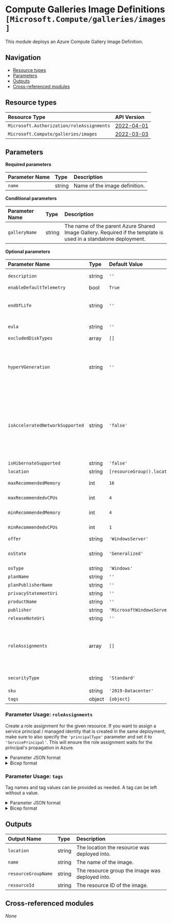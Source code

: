 # Compute Galleries Image Definitions `[Microsoft.Compute/galleries/images]`

This module deploys an Azure Compute Gallery Image Definition.

## Navigation

- [Resource types](#Resource-types)
- [Parameters](#Parameters)
- [Outputs](#Outputs)
- [Cross-referenced modules](#Cross-referenced-modules)

## Resource types

| Resource Type | API Version |
| :-- | :-- |
| `Microsoft.Authorization/roleAssignments` | [2022-04-01](https://learn.microsoft.com/en-us/azure/templates/Microsoft.Authorization/2022-04-01/roleAssignments) |
| `Microsoft.Compute/galleries/images` | [2022-03-03](https://learn.microsoft.com/en-us/azure/templates/Microsoft.Compute/2022-03-03/galleries/images) |

## Parameters

**Required parameters**

| Parameter Name | Type | Description |
| :-- | :-- | :-- |
| `name` | string | Name of the image definition. |

**Conditional parameters**

| Parameter Name | Type | Description |
| :-- | :-- | :-- |
| `galleryName` | string | The name of the parent Azure Shared Image Gallery. Required if the template is used in a standalone deployment. |

**Optional parameters**

| Parameter Name | Type | Default Value | Allowed Values | Description |
| :-- | :-- | :-- | :-- | :-- |
| `description` | string | `''` |  | The description of this gallery Image Definition resource. This property is updatable. |
| `enableDefaultTelemetry` | bool | `True` |  | Enable telemetry via a Globally Unique Identifier (GUID). |
| `endOfLife` | string | `''` |  | The end of life date of the gallery Image Definition. This property can be used for decommissioning purposes. This property is updatable. Allowed format: 2020-01-10T23:00:00.000Z. |
| `eula` | string | `''` |  | The Eula agreement for the gallery Image Definition. Has to be a valid URL. |
| `excludedDiskTypes` | array | `[]` |  | List of the excluded disk types. E.g. Standard_LRS. |
| `hyperVGeneration` | string | `''` | `['', V1, V2]` | The hypervisor generation of the Virtual Machine.<p>* If this value is not specified, then it is determined by the securityType parameter.<p>* If the securityType parameter is specified, then the value of hyperVGeneration will be V2, else V1.<p> |
| `isAcceleratedNetworkSupported` | string | `'false'` | `[false, true]` | The image supports accelerated networking.<p>Accelerated networking enables single root I/O virtualization (SR-IOV) to a VM, greatly improving its networking performance.<p>This high-performance path bypasses the host from the data path, which reduces latency, jitter, and CPU utilization for the<p>most demanding network workloads on supported VM types.<p> |
| `isHibernateSupported` | string | `'false'` | `[false, true]` | The image will support hibernation. |
| `location` | string | `[resourceGroup().location]` |  | Location for all resources. |
| `maxRecommendedMemory` | int | `16` |  | The maximum amount of RAM in GB recommended for this image. |
| `maxRecommendedvCPUs` | int | `4` |  | The maximum number of the CPU cores recommended for this image. |
| `minRecommendedMemory` | int | `4` |  | The minimum amount of RAM in GB recommended for this image. |
| `minRecommendedvCPUs` | int | `1` |  | The minimum number of the CPU cores recommended for this image. |
| `offer` | string | `'WindowsServer'` |  | The name of the gallery Image Definition offer. |
| `osState` | string | `'Generalized'` | `[Generalized, Specialized]` | This property allows the user to specify whether the virtual machines created under this image are 'Generalized' or 'Specialized'. |
| `osType` | string | `'Windows'` | `[Linux, Windows]` | OS type of the image to be created. |
| `planName` | string | `''` |  | The plan ID. |
| `planPublisherName` | string | `''` |  | The publisher ID. |
| `privacyStatementUri` | string | `''` |  | The privacy statement uri. Has to be a valid URL. |
| `productName` | string | `''` |  | The product ID. |
| `publisher` | string | `'MicrosoftWindowsServer'` |  | The name of the gallery Image Definition publisher. |
| `releaseNoteUri` | string | `''` |  | The release note uri. Has to be a valid URL. |
| `roleAssignments` | array | `[]` |  | Array of role assignment objects that contain the 'roleDefinitionIdOrName' and 'principalId' to define RBAC role assignments on this resource. In the roleDefinitionIdOrName attribute, you can provide either the display name of the role definition, or its fully qualified ID in the following format: '/providers/Microsoft.Authorization/roleDefinitions/c2f4ef07-c644-48eb-af81-4b1b4947fb11'. |
| `securityType` | string | `'Standard'` | `[ConfidentialVM, ConfidentialVMSupported, Standard, TrustedLaunch]` | The security type of the image. Requires a hyperVGeneration V2. |
| `sku` | string | `'2019-Datacenter'` |  | The name of the gallery Image Definition SKU. |
| `tags` | object | `{object}` |  | Tags for all resources. |


### Parameter Usage: `roleAssignments`

Create a role assignment for the given resource. If you want to assign a service principal / managed identity that is created in the same deployment, make sure to also specify the `'principalType'` parameter and set it to `'ServicePrincipal'`. This will ensure the role assignment waits for the principal's propagation in Azure.

<details>

<summary>Parameter JSON format</summary>

```json
"roleAssignments": {
    "value": [
        {
            "roleDefinitionIdOrName": "Reader",
            "description": "Reader Role Assignment",
            "principalIds": [
                "12345678-1234-1234-1234-123456789012", // object 1
                "78945612-1234-1234-1234-123456789012" // object 2
            ]
        },
        {
            "roleDefinitionIdOrName": "/providers/Microsoft.Authorization/roleDefinitions/c2f4ef07-c644-48eb-af81-4b1b4947fb11",
            "principalIds": [
                "12345678-1234-1234-1234-123456789012" // object 1
            ],
            "principalType": "ServicePrincipal"
        }
    ]
}
```

</details>

<details>

<summary>Bicep format</summary>

```bicep
roleAssignments: [
    {
        roleDefinitionIdOrName: 'Reader'
        description: 'Reader Role Assignment'
        principalIds: [
            '12345678-1234-1234-1234-123456789012' // object 1
            '78945612-1234-1234-1234-123456789012' // object 2
        ]
    }
    {
        roleDefinitionIdOrName: '/providers/Microsoft.Authorization/roleDefinitions/c2f4ef07-c644-48eb-af81-4b1b4947fb11'
        principalIds: [
            '12345678-1234-1234-1234-123456789012' // object 1
        ]
        principalType: 'ServicePrincipal'
    }
]
```

</details>
<p>

### Parameter Usage: `tags`

Tag names and tag values can be provided as needed. A tag can be left without a value.

<details>

<summary>Parameter JSON format</summary>

```json
"tags": {
    "value": {
        "Environment": "Non-Prod",
        "Contact": "test.user@testcompany.com",
        "PurchaseOrder": "1234",
        "CostCenter": "7890",
        "ServiceName": "DeploymentValidation",
        "Role": "DeploymentValidation"
    }
}
```

</details>

<details>

<summary>Bicep format</summary>

```bicep
tags: {
    Environment: 'Non-Prod'
    Contact: 'test.user@testcompany.com'
    PurchaseOrder: '1234'
    CostCenter: '7890'
    ServiceName: 'DeploymentValidation'
    Role: 'DeploymentValidation'
}
```

</details>
<p>

## Outputs

| Output Name | Type | Description |
| :-- | :-- | :-- |
| `location` | string | The location the resource was deployed into. |
| `name` | string | The name of the image. |
| `resourceGroupName` | string | The resource group the image was deployed into. |
| `resourceId` | string | The resource ID of the image. |

## Cross-referenced modules

_None_
